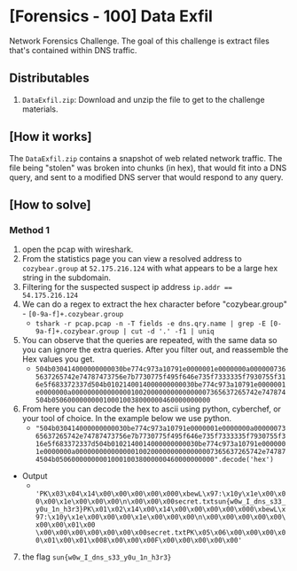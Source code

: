 # [Forensics - 100] Data Exfil
Network Forensics Challenge.
The goal of this challenge is extract files that's contained within DNS traffic.  
## Distributables
1. `DataExfil.zip`: Download and unzip the file to get to the challenge materials. 
## [How it works]
The `DataExfil.zip` contains a snapshot of web related network traffic. The file being "stolen" was broken into chunks (in hex), that would fit into a DNS query, and sent to a modified DNS server that would respond to any query. 

## [How to solve]
### Method 1
1. open the pcap with wireshark. 
2. From the statistics page you can view a resolved address to `cozybear.group` at `52.175.216.124` with what appears to be a large hex string in the subdomain. 
3. Filtering for the suspected suspect ip address `ip.addr == 54.175.216.124`
4. We can do a regex to extract the hex character before "cozybear.group" - `[0-9a-f]+.cozybear.group`
    - `tshark -r pcap.pcap -n -T fields -e dns.qry.name | grep -E [0-9a-f]+.cozybear.group | cut -d '.' -f1 | uniq` 
5. You can observe that the queries are repeated, with the same data so you can ignore the extra queries. After you filter out, and reassemble the Hex values you get.
    - ```504b030414000000000030be774c973a10791e0000001e0000000a0000007365637265742e74787473756e7b7730775f495f646e735f7333335f7930755f316e5f683372337d504b0102140014000000000030be774c973a10791e0000001e0000000a00000000000000010020000000000000007365637265742e747874504b0506000000000100010038000000460000000000```
6. From here you can decode the hex to ascii using python, cyberchef, or your tool of choice. In the example below
 we use python.
    - ```"504b030414000000000030be774c973a10791e0000001e0000000a0000007365637265742e74787473756e7b7730775f495f646e735f7333335f7930755f316e5f683372337d504b0102140014000000000030be774c973a10791e0000001e0000000a00000000000000010020000000000000007365637265742e747874504b0506000000000100010038000000460000000000".decode('hex')```
- Output 
    - ``` 'PK\x03\x04\x14\x00\x00\x00\x00\x000\xbewL\x97:\x10y\x1e\x00\x00\x00\x1e\x00\x00\x00\n\x00\x00\x00secret.txtsun{w0w_I_dns_s33_y0u_1n_h3r3}PK\x01\x02\x14\x00\x14\x00\x00\x00\x00\x000\xbewL\x97:\x10y\x1e\x00\x00\x00\x1e\x00\x00\x00\n\x00\x00\x00\x00\x00\x00\x00\x01\x00 \x00\x00\x00\x00\x00\x00\x00secret.txtPK\x05\x06\x00\x00\x00\x00\x01\x00\x01\x008\x00\x00\x00F\x00\x00\x00\x00\x00'```

7. the flag `sun{w0w_I_dns_s33_y0u_1n_h3r3}`
